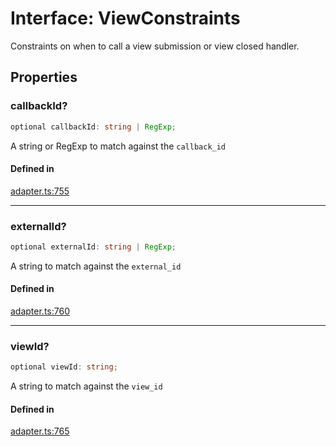 # Interface: ViewConstraints

Constraints on when to call a view submission or view closed handler.

## Properties

### callbackId?

```ts
optional callbackId: string | RegExp;
```

A string or RegExp to match against the `callback_id`

#### Defined in

[adapter.ts:755](https://github.com/slackapi/node-slack-sdk/blob/main/packages/interactive-messages/src/adapter.ts#L755)

***

### externalId?

```ts
optional externalId: string | RegExp;
```

A string to match against the `external_id`

#### Defined in

[adapter.ts:760](https://github.com/slackapi/node-slack-sdk/blob/main/packages/interactive-messages/src/adapter.ts#L760)

***

### viewId?

```ts
optional viewId: string;
```

A string to match against the `view_id`

#### Defined in

[adapter.ts:765](https://github.com/slackapi/node-slack-sdk/blob/main/packages/interactive-messages/src/adapter.ts#L765)
